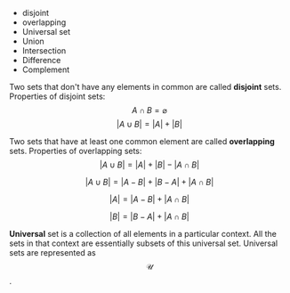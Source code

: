 - disjoint
- overlapping
- Universal set
- Union
- Intersection
- Difference
- Complement

Two sets that don't have any elements in common are called **disjoint** sets. Properties of disjoint sets:
$$A \cap B= \varnothing$$
$$|A \cup B| = |A| + |B|$$

Two sets that have at least one common element are called **overlapping** sets. Properties of overlapping sets:
$$|A \cup B| = |A| + |B| - |A \cap B|$$

$$|A \cup B| = |A-B| + |B-A| + |A \cap B|$$

$$|A| = |A-B| + |A \cap B|$$

$$|B| = |B-A| + |A \cap B|$$


__Universal__ set is a collection of all elements in a particular context. All the sets in that context are essentially subsets of this universal set. Universal sets are represented as $$\mathcal{U}$$.


